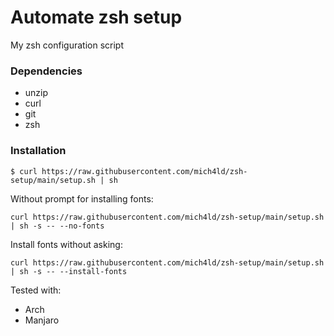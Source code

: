 # Automate zsh setup
My zsh configuration script

### Dependencies
- unzip
- curl
- git
- zsh

### Installation
```
$ curl https://raw.githubusercontent.com/mich4ld/zsh-setup/main/setup.sh | sh
```

Without prompt for installing fonts:
```
curl https://raw.githubusercontent.com/mich4ld/zsh-setup/main/setup.sh | sh -s -- --no-fonts
```

Install fonts without asking:
```
curl https://raw.githubusercontent.com/mich4ld/zsh-setup/main/setup.sh | sh -s -- --install-fonts
```

Tested with:
- Arch
- Manjaro
